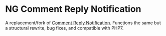# NG Comment Reply Notification

A replacement/fork of [Comment Reply Notification](https://wordpress.org/plugins/comment-reply-notification/). Functions the same but a structural rewrite, bug fixes, and compatible with PHP7.
